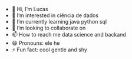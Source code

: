 - 👋 Hi, I’m Lucas
- 👀 I’m interested in ciência de dados
- 🌱 I’m currently learning java python sql
- 💞️ I’m looking to collaborate on 
- 📫 How to reach me data science and backand
- 😄 Pronouns: ele he 
- ⚡ Fun fact: cool gentle and shy

<!---
lucassamtv1212/lucassamtv1212 is a ✨ special ✨ repository because its `README.md` (this file) appears on your GitHub profile.
You can click the Preview link to take a look at your changes.
--->
